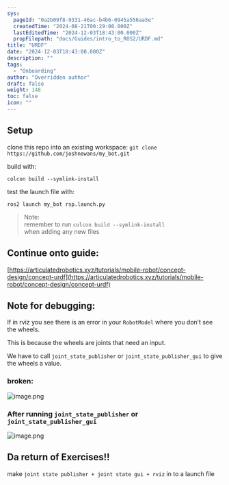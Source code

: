```yaml
---
sys:
  pageId: "0a2b09f8-9331-46ac-b4b6-0945a556aa5e"
  createdTime: "2024-08-21T00:29:00.000Z"
  lastEditedTime: "2024-12-03T18:43:00.000Z"
  propFilepath: "docs/Guides/intro_to_ROS2/URDF.md"
title: "URDF"
date: "2024-12-03T18:43:00.000Z"
description: ""
tags:
  - "Onboarding"
author: "Overridden author"
draft: false
weight: 148
toc: false
icon: ""
---
```


## Setup

clone this repo into an existing workspace:
`git clone https://github.com/joshnewans/my_bot.git`

build with:

`colcon build --symlink-install`

test the launch file with:

`ros2 launch my_bot rsp.launch.py`

> Note:  
> remember to run `colcon build --symlink-install`  
> when adding any new files

## Continue onto guide:

[https://articulatedrobotics.xyz/tutorials/mobile-robot/concept-design/concept-urdf](https://articulatedrobotics.xyz/tutorials/mobile-robot/concept-design/concept-urdf)

## Note for debugging:

If in rviz you see there is an error in your `RobotModel` where you don’t see the wheels.

This is because the wheels are joints that need an input. 

We have to call `joint_state_publisher` or `joint_state_publisher_gui` to give the wheels a value.

### broken:

![image.png](https://prod-files-secure.s3.us-west-2.amazonaws.com/d518164a-d88e-44d1-a4ee-3adb3bd8bce0/96a1d089-1f17-4dbf-8563-f2aef56a4d37/image.png?X-Amz-Algorithm=AWS4-HMAC-SHA256&X-Amz-Content-Sha256=UNSIGNED-PAYLOAD&X-Amz-Credential=ASIAZI2LB466U4TR6AXY%2F20250206%2Fus-west-2%2Fs3%2Faws4_request&X-Amz-Date=20250206T160746Z&X-Amz-Expires=3600&X-Amz-Security-Token=IQoJb3JpZ2luX2VjEEcaCXVzLXdlc3QtMiJIMEYCIQDc8Ljyt2AymAm%2FIAGpuae2PIV2XLPDWekxCf0Pa5p8%2BwIhAMnOkc5U17JaNFxx7y2koMEONPBZK536RW6ADXMY%2B96gKv8DCGAQABoMNjM3NDIzMTgzODA1Igx9obrgUuvttzPYHEIq3APRcHI23RGVDcKG8ekZu8uLrs0OeQ%2BgacqAe7VXrLVqjIoEY9QkUMjyJs9syEXu5DdMwf2ksYvC11gU%2FioBMC%2FGEj5ckS1IdrJd2thrb9F43RfdmR6eif%2F5sVBuPdV3yhWB%2B8ivCk30QbR5CFTRK0VMqz%2Fb8DzRI6gKjHsaEYPJo2c0E3ys8Opk6PBFf%2FjSCXP5pXFuZ6dCx7qcI6VFIVaomdf9Y3xc54Cd0yIho7XUw6OFAuygrK9p%2BWgOJUJr9MG%2B%2Bw%2BuJWHnPXEVJvgp1RLeZiZK3DVHEIN8LDfqX7gVUxnddJeKEQS%2Ffnrt7POrU3qVAxVK5JbwUAvt5K0gTycw4XS0DCl8ecD7anZ23XGnTgJ5QE7yXDrv1WM2uq7DvRYyoZN6gxRa3QqYNzhAU%2BfqzYhK4U%2F43hh0bCDMKGY2tDsec4%2BGQVLz1j%2F7UsEWy4AdCvvuRVagZ0AmPFlV%2BYUWR1VP3wTKHGK5CGjCJ%2F1EhIq1aYv0HZqwqJJ7SD6Np4Zxn4xDKTuojQcKoYiyKqbNHkhTcR7G6ETOkrlHxR8R402lIBF4Q2ojVZHEJYjNvkeg3%2BCVetO2UZSZMncBoRO03w6E6gHD8UufHA1RHr7nG1Z7b%2B9gfSaaqIvceTCQnpO9BjqkAYI9YC1f1zh2BfN0KwVA3gbUcZtnv0vWjGowd69LwPWZYHVA5f8w04topHRqFPCJiO%2FyKknN4R7irtXH4k3shE43eL8NYSe3z9fhsyvo4EeMyuZyBuXMPL79cRQzydZoQTUMvQet1naHIV%2B0UdzucPbzIBIsLU26a1VE5Dvt6SBxvXFmjMNJ4jJKaz03Q5QdHrQmMRgTJQfLu38suPm88ql%2BXdxq&X-Amz-Signature=404352e77bc70bff2c9168758c81697a46e890bebbbd20bf0ae51d4251fc5ef7&X-Amz-SignedHeaders=host&x-id=GetObject)

### After running `joint_state_publisher` or `joint_state_publisher_gui`

![image.png](https://prod-files-secure.s3.us-west-2.amazonaws.com/d518164a-d88e-44d1-a4ee-3adb3bd8bce0/130c99c7-1b0b-4031-9953-844fc3950ff4/image.png?X-Amz-Algorithm=AWS4-HMAC-SHA256&X-Amz-Content-Sha256=UNSIGNED-PAYLOAD&X-Amz-Credential=ASIAZI2LB466U4TR6AXY%2F20250206%2Fus-west-2%2Fs3%2Faws4_request&X-Amz-Date=20250206T160746Z&X-Amz-Expires=3600&X-Amz-Security-Token=IQoJb3JpZ2luX2VjEEcaCXVzLXdlc3QtMiJIMEYCIQDc8Ljyt2AymAm%2FIAGpuae2PIV2XLPDWekxCf0Pa5p8%2BwIhAMnOkc5U17JaNFxx7y2koMEONPBZK536RW6ADXMY%2B96gKv8DCGAQABoMNjM3NDIzMTgzODA1Igx9obrgUuvttzPYHEIq3APRcHI23RGVDcKG8ekZu8uLrs0OeQ%2BgacqAe7VXrLVqjIoEY9QkUMjyJs9syEXu5DdMwf2ksYvC11gU%2FioBMC%2FGEj5ckS1IdrJd2thrb9F43RfdmR6eif%2F5sVBuPdV3yhWB%2B8ivCk30QbR5CFTRK0VMqz%2Fb8DzRI6gKjHsaEYPJo2c0E3ys8Opk6PBFf%2FjSCXP5pXFuZ6dCx7qcI6VFIVaomdf9Y3xc54Cd0yIho7XUw6OFAuygrK9p%2BWgOJUJr9MG%2B%2Bw%2BuJWHnPXEVJvgp1RLeZiZK3DVHEIN8LDfqX7gVUxnddJeKEQS%2Ffnrt7POrU3qVAxVK5JbwUAvt5K0gTycw4XS0DCl8ecD7anZ23XGnTgJ5QE7yXDrv1WM2uq7DvRYyoZN6gxRa3QqYNzhAU%2BfqzYhK4U%2F43hh0bCDMKGY2tDsec4%2BGQVLz1j%2F7UsEWy4AdCvvuRVagZ0AmPFlV%2BYUWR1VP3wTKHGK5CGjCJ%2F1EhIq1aYv0HZqwqJJ7SD6Np4Zxn4xDKTuojQcKoYiyKqbNHkhTcR7G6ETOkrlHxR8R402lIBF4Q2ojVZHEJYjNvkeg3%2BCVetO2UZSZMncBoRO03w6E6gHD8UufHA1RHr7nG1Z7b%2B9gfSaaqIvceTCQnpO9BjqkAYI9YC1f1zh2BfN0KwVA3gbUcZtnv0vWjGowd69LwPWZYHVA5f8w04topHRqFPCJiO%2FyKknN4R7irtXH4k3shE43eL8NYSe3z9fhsyvo4EeMyuZyBuXMPL79cRQzydZoQTUMvQet1naHIV%2B0UdzucPbzIBIsLU26a1VE5Dvt6SBxvXFmjMNJ4jJKaz03Q5QdHrQmMRgTJQfLu38suPm88ql%2BXdxq&X-Amz-Signature=6206ce46bc7ebcc266c1cce8e1ee50a878c1aa932caccb2d4741602655754695&X-Amz-SignedHeaders=host&x-id=GetObject)

## Da return of Exercises!!

make `joint state publisher + joint state gui + rviz` in to a launch file
